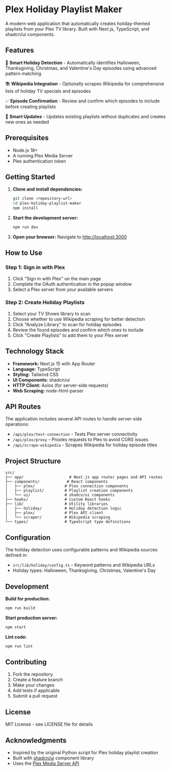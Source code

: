 # Plex Holiday Playlist Maker

A modern web application that automatically creates holiday-themed playlists from your Plex TV library. Built with Next.js, TypeScript, and shadcn/ui components.

## Features

🎃 **Smart Holiday Detection** - Automatically identifies Halloween, Thanksgiving, Christmas, and Valentine's Day episodes using advanced pattern matching

📚 **Wikipedia Integration** - Optionally scrapes Wikipedia for comprehensive lists of holiday TV specials and episodes

✅ **Episode Confirmation** - Review and confirm which episodes to include before creating playlists

🔄 **Smart Updates** - Updates existing playlists without duplicates and creates new ones as needed

## Prerequisites

- Node.js 18+ 
- A running Plex Media Server
- Plex authentication token

## Getting Started

1. **Clone and install dependencies:**
   ```bash
   git clone <repository-url>
   cd plex-holiday-playlist-maker
   npm install
   ```

2. **Start the development server:**
   ```bash
   npm run dev
   ```

3. **Open your browser:**
   Navigate to [http://localhost:3000](http://localhost:3000)

## How to Use

### Step 1: Sign in with Plex

1. Click "Sign in with Plex" on the main page
2. Complete the OAuth authentication in the popup window
3. Select a Plex server from your available servers

### Step 2: Create Holiday Playlists

1. Select your TV Shows library to scan
2. Choose whether to use Wikipedia scraping for better detection
3. Click "Analyze Library" to scan for holiday episodes
4. Review the found episodes and confirm which ones to include  
5. Click "Create Playlists" to add them to your Plex server

## Technology Stack

- **Framework:** Next.js 15 with App Router
- **Language:** TypeScript
- **Styling:** Tailwind CSS
- **UI Components:** shadcn/ui
- **HTTP Client:** Axios (for server-side requests)
- **Web Scraping:** node-html-parser

## API Routes

The application includes several API routes to handle server-side operations:

- `/api/plex/test-connection` - Tests Plex server connectivity
- `/api/plex/proxy` - Proxies requests to Plex to avoid CORS issues
- `/api/scrape-wikipedia` - Scrapes Wikipedia for holiday episode titles

## Project Structure

```
src/
├── app/                    # Next.js app router pages and API routes
├── components/            # React components
│   ├── plex/             # Plex connection components
│   ├── playlist/         # Playlist creation components
│   └── ui/               # shadcn/ui components
├── hooks/                # Custom React hooks
├── lib/                  # Utility libraries
│   ├── holiday/          # Holiday detection logic
│   ├── plex/             # Plex API client
│   └── scraper/          # Wikipedia scraping
└── types/                # TypeScript type definitions
```

## Configuration

The holiday detection uses configurable patterns and Wikipedia sources defined in:

- `src/lib/holiday/config.ts` - Keyword patterns and Wikipedia URLs
- Holiday types: Halloween, Thanksgiving, Christmas, Valentine's Day

## Development

**Build for production:**
```bash
npm run build
```

**Start production server:**
```bash
npm start
```

**Lint code:**
```bash
npm run lint
```

## Contributing

1. Fork the repository
2. Create a feature branch
3. Make your changes
4. Add tests if applicable  
5. Submit a pull request

## License

MIT License - see LICENSE file for details

## Acknowledgments

- Inspired by the original Python script for Plex holiday playlist creation
- Built with [shadcn/ui](https://ui.shadcn.com/) component library
- Uses the [Plex Media Server API](https://www.plex.tv/)